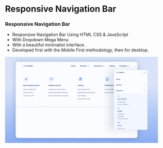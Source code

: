 # Responsive Navigation Bar

### Responsive Navigation Bar

- Responsive Navigation Bar Using HTML CSS & JavaScript
- With Dropdown Mega Menu
- With a beautiful minimalist interface.
- Developed first with the Mobile First methodology, then for desktop.

![preview img](/preview.png)
